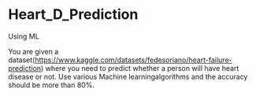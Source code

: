 # Heart_D_Prediction
Using ML

You are given a dataset(https://www.kaggle.com/datasets/fedesoriano/heart-failure-prediction) where you need to predict whether a person will have heart disease or not. Use various Machine learningalgorithms and the accuracy should be more than 80%.

